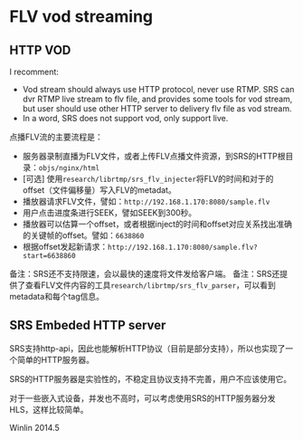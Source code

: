 # FLV vod streaming

## HTTP VOD

I recomment:

* Vod stream should always use HTTP protocol, never use RTMP.
SRS can dvr RTMP live stream to flv file, and provides some tools for vod stream,
but user should use other HTTP server to delivery flv file as vod stream.
* In a word, SRS does not support vod, only support live.

点播FLV流的主要流程是：
* 服务器录制直播为FLV文件，或者上传FLV点播文件资源，到SRS的HTTP根目录：`objs/nginx/html`
* [可选] 使用`research/librtmp/srs_flv_injecter`将FLV的时间和对于的offset（文件偏移量）写入FLV的metadat。
* 播放器请求FLV文件，譬如：`http://192.168.1.170:8080/sample.flv`
* 用户点击进度条进行SEEK，譬如SEEK到300秒。
* 播放器可以估算一个offset，或者根据inject的时间和offset对应关系找出准确的关键帧的offset。譬如：`6638860`
* 根据offset发起新请求：`http://192.168.1.170:8080/sample.flv?start=6638860`

备注：SRS还不支持限速，会以最快的速度将文件发给客户端。
备注：SRS还提供了查看FLV文件内容的工具`research/librtmp/srs_flv_parser`，可以看到metadata和每个tag信息。

## SRS Embeded HTTP server

SRS支持http-api，因此也能解析HTTP协议（目前是部分支持），所以也实现了一个简单的HTTP服务器。

SRS的HTTP服务器是实验性的，不稳定且协议支持不完善，用户不应该使用它。

对于一些嵌入式设备，并发也不高时，可以考虑使用SRS的HTTP服务器分发HLS，这样比较简单。

Winlin 2014.5